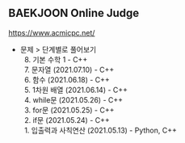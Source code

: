 ## BAEKJOON Online Judge
https://www.acmicpc.net/

- 문제 > 단계별로 풀어보기  
&nbsp; 8. 기본 수학 1 - C++  
&nbsp; 7. 문자열 (2021.07.10) - C++  
&nbsp; 6. 함수 (2021.06.18) - C++  
&nbsp; 5. 1차원 배열 (2021.06.14) - C++  
&nbsp; 4. while문 (2021.05.26) - C++  
&nbsp; 3. for문 (2021.05.25) - C++  
&nbsp; 2. if문 (2021.05.24) - C++  
&nbsp; 1. 입출력과 사칙연산 (2021.05.13) - Python, C++
